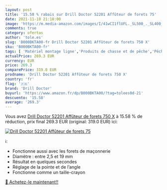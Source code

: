 ```yaml
---
layout: post
title: '15.58 % rabais sur Drill Doctor 52201 Affûteur de forets 75'
date: 2021-11-18 21:18:00
image: 'https://m.media-amazon.com/images/I/41wCI1flUFL._SL500_._SL400_.jpg'
comments: true
category: ofertas
author: 'tole.es'
slug: 'B000BKTA00-fr Drill Doctor 52201 Affûteur de forets 750 X'
sku: 'B000BKTA00-fr'
tags: [ 'Matériel montage ligne','Produits de chasse et de pêche','Pêche','Sports et Loisirs','drill doctor', ]
actualPrice: 269.3 EUR
currency: EUR
price: 269.3
comparePrice: 319.0 EUR
prodname: 'Drill Doctor 52201 Affûteur de forets 750 X'
country: 'fr'
flag: '🇫🇷'
brand: 'Drill Doctor'
buyurl: 'https://www.amazon.fr/dp/B000BKTA00/?tag=tolees0d-21'
descuento: '15.58'
average: '269.3'
---
```


Vous avez [Drill Doctor 52201 Affûteur de forets 750 X](https://www.amazon.fr/dp/B000BKTA00/?tag=tolees0d-21)  à  15.58 % de réduction, prix final  269.3 EUR (original: 319.0 EUR) ici:

[![Drill Doctor 52201 Affûteur de forets 75](https://m.media-amazon.com/images/I/41wCI1flUFL._SL500_._SL400_.jpg)](https://www.amazon.fr/dp/B000BKTA00/?tag=tolees0d-21)

ℹ️:

- Fonctionne aussi avec les forets de maçonnerie
- Diamètre : entre 2,5 et 19 mm
- Résultat en quelques secondes
- Réglage de la pointe et de l’angle
- Fonctionne comme un taille-crayon

[🛒 Achetez-le maintenant!!](https://www.amazon.fr/dp/B000BKTA00/?tag=tolees0d-21)
